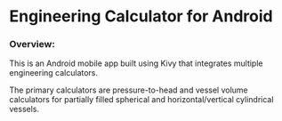 # Engineering Calculator for Android

### Overview:

This is an Android mobile app built using Kivy that integrates multiple engineering calculators. 

The primary calculators are pressure-to-head and vessel volume calculators for partially filled spherical and horizontal/vertical cylindrical vessels.
